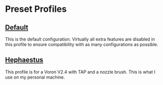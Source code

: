 <!--
 Copyright (C) 2023 Chris Laprade (chris@rootiest.com)
 
 This file is part of printcfg.
 
 printcfg is free software: you can redistribute it and/or modify
 it under the terms of the GNU General Public License as published by
 the Free Software Foundation, either version 3 of the License, or
 (at your option) any later version.
 
 printcfg is distributed in the hope that it will be useful,
 but WITHOUT ANY WARRANTY; without even the implied warranty of
 MERCHANTABILITY or FITNESS FOR A PARTICULAR PURPOSE.  See the
 GNU General Public License for more details.
 
 You should have received a copy of the GNU General Public License
 along with printcfg.  If not, see <http://www.gnu.org/licenses/>.
-->

<!--
#####################################
##          Profiles Index         ##
##      Version 3.8.1 2023-5-21    ##
#####################################
-->
# Preset Profiles

## [Default](./default/)

This is the default configuration. Virtually all extra features are disabled in this profile to ensure compatibility with as many configurations as possible.

## [Hephaestus](./hephaestus/)

This profile is for a Voron V2.4 with TAP and a nozzle brush. This is what I use on my personal machine.